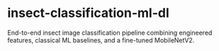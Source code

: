 # insect-classification-ml-dl
End-to-end insect image classification pipeline combining engineered features, classical ML baselines, and a fine-tuned MobileNetV2.
